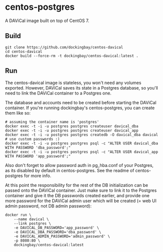 centos-postgres
===============

A DAViCal image built on top of CentOS 7.

Build
-----

    git clone https://github.com/dockingbay/centos-davical
    cd centos-davical
    docker build --force-rm -t dockingbay/centos-davical:latest .

Run
---

The centos-davical image is stateless, you won't need any volumes
exported. However, DAViCal saves its state in a Postgres database, so
you'll need to link the DAViCal container to a Postgres one.

The database and accounts need to be created before starting the
DAViCal container. If you're running dockingbay's centos-postgres, you
can create them like so:

    # assuming the container name is 'postgres'
    docker exec -t -i -u postgres postgres createuser davical_dba
    docker exec -t -i -u postgres postgres createuser davical_app
    docker exec -t -i -u postgres postgres createdb -O davical_dba davical
    # use custom passwords :)
    docker exec -t -i -u postgres postgres psql -c "ALTER USER davical_dba WITH PASSWORD 'dba_password';"
    docker exec -t -i -u postgres postgres psql -c "ALTER USER davical_app WITH PASSWORD 'app_password';"

Also don't forget to allow password auth in pg_hba.conf of your
Postgres, as its disabled by default in centos-postgres. See the
readme of centos-postgres for more info.

At this point the responsibility for the rest of the DB initialization
can be passed onto the DAViCal container. Just make sure to link it to
the Postgres container and give it the DB passwords created earlier,
and provide one more password for the DAViCal admin user which will be
created (= web UI admin password, not DB admin password):

    docker run \
        --name davical \
        --link postgres \
        -e DAVICAL_DB_PASSWORD='app_password' \
        -e DAVICAL_DBA_PASSWORD='dba_password' \
        -e DAVICAL_ADMIN_PASSWORD='admin_password' \
        -p 8080:80 \
        dockingbay/centos-davical:latest
